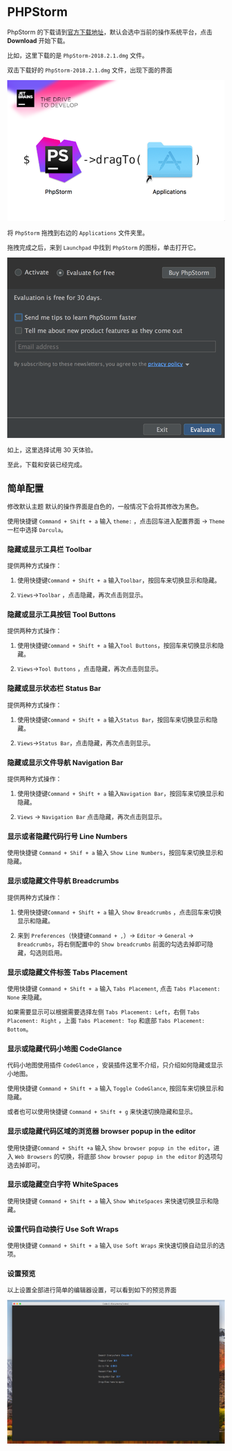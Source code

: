 # PHPStorm

PhpStorm 的下载请到[官方下载地址](https://www.jetbrains.com/phpstorm/download/download-thanks.html)，默认会选中当前的操作系统平台，点击 **Download** 开始下载。

比如，这里下载的是 `PhpStorm-2018.2.1.dmg` 文件。

双击下载好的 `PhpStorm-2018.2.1.dmg` 文件，出现下面的界面

![](./../assets/install/phpstorm-drop-to-applications-install.png)

将 `PhpStorm` 拖拽到右边的 `Applications` 文件夹里。

拖拽完成之后，来到 `Launchpad` 中找到 `PhpStorm` 的图标，单击打开它。

![](./../assets/install/phpstorm-evaluate-for-free.png)

如上，这里选择试用 30 天体验。

至此，下载和安装已经完成。

## 简单配置

修改默认主题
默认的操作界面是白色的，一般情况下会将其修改为黑色。

使用快捷键 `Command + Shift + a` 输入 `theme:` ，点击回车进入配置界面 -> `Theme` 一栏中选择 `Darcula`。

### 隐藏或显示工具栏 Toolbar

提供两种方式操作：

1. 使用快捷键`Command + Shift + a` 输入`Toolbar`，按回车来切换显示和隐藏。

2. `Views`->`Toolbar` ，点击隐藏，再次点击则显示。

### 隐藏或显示工具按钮 Tool Buttons

提供两种方式操作：

1. 使用快捷键`Command + Shift + a` 输入`Tool Buttons`，按回车来切换显示和隐藏。

2. `Views`->`Tool Buttons` ，点击隐藏，再次点击则显示。

### 隐藏或显示状态栏 Status Bar

提供两种方式操作：

1. 使用快捷键`Command + Shift + a` 输入`Status Bar`，按回车来切换显示和隐藏。

2. `Views`->`Status Bar`，点击隐藏，再次点击则显示。

### 隐藏或显示文件导航 Navigation Bar

提供两种方式操作：

1. 使用快捷键`Command + Shift + a` 输入`Navigation Bar`，按回车来切换显示和隐藏。

2. `Views` -> `Navigation Bar` 点击隐藏，再次点击则显示。

### 显示或者隐藏代码行号 Line Numbers

使用快捷键 `Command + Shif + a` 输入 `Show Line Numbers`，按回车来切换显示和隐藏。

### 显示或隐藏文件导航 Breadcrumbs

提供两种方式操作：

1. 使用快捷键`Command + Shift + a` 输入 `Show Breadcrumbs` ，点击回车来切换显示和隐藏。

2. 来到 `Preferences`（快捷键`Command + ,`）-> `Editor` -> `General` -> `Breadcrumbs`，将右侧配置中的 `Show breadcrumbs` 前面的勾选去掉即可隐藏，勾选则启用。

### 显示或隐藏文件标签 Tabs Placement

使用快捷键 `Command + Shift + a` 输入 `Tabs Placement`, 点击 `Tabs Placement: None` 来隐藏。

如果需要显示可以根据需要选择左侧 `Tabs Placement: Left`，右侧 `Tabs Placement: Right` ，上面 `Tabs Placement: Top` 和底部 `Tabs Placement: Bottom`。

### 显示或隐藏代码小地图 CodeGlance

代码小地图使用插件 `CodeGlance` ，安装插件这里不介绍，只介绍如何隐藏或显示小地图。

使用快捷键 `Command + Shift + a` 输入 `Toggle CodeGlance`, 按回车来切换显示和隐藏。

或者也可以使用快捷键 `Command + Shift + g` 来快速切换隐藏和显示。

### 显示或隐藏代码区域的浏览器 browser popup in the editor

使用快捷键`Command + Shift +a` 输入 `Show browser popup in the editor`，进入 `Web Browsers` 的切换，将底部 `Show browser popup in the editor` 的选项勾选去掉即可。

### 显示或隐藏空白字符 WhiteSpaces

使用快捷键 `Command + Shift + a` 输入 `Show WhiteSpaces` 来快速切换显示和隐藏。

### 设置代码自动换行 Use Soft Wraps

使用快捷键 `Command + Shift + a` 输入 `Use Soft Wraps` 来快速切换自动显示的选项。

### 设置预览

以上设置全部进行简单的编辑器设置，可以看到如下的预览界面

![](./../assets/install/phpstorm-simple-setting.png)
